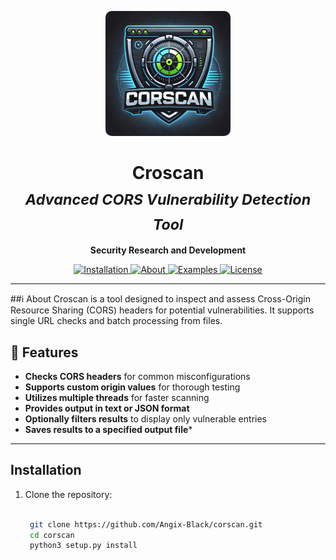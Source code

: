 <p align="center">
  <img src="logo/logo.webp" alt="Croscan Logo" width="200" style="border-radius: 10px;">
</p>

<h1 align="center">
  Croscan
  <br>
  <sub><i>Advanced CORS Vulnerability Detection Tool</i></sub>
</h1>

<p align="center">
  <strong>Security Research and Development</strong>
</p>

<p align="center">
  <a href="#installation">
    <img src="https://img.shields.io/badge/installation-⚙️-blue?style=for-the-badge&logo=python" alt="Installation">
  </a> 
  <a href="#about">
    <img src="https://img.shields.io/badge/about-ℹ️-lightgrey?style=for-the-badge" alt="About">
  </a> 
  <a href="#examples">
    <img src="https://img.shields.io/badge/examples-🚀-green?style=for-the-badge" alt="Examples">
  </a> 
  <a href="#license">
    <img src="https://img.shields.io/badge/license-📜-red?style=for-the-badge" alt="License">
  </a>
</p>

---

##ℹ️ About
Croscan is a tool designed to inspect and assess Cross-Origin Resource Sharing (CORS) headers for potential vulnerabilities. It supports single URL checks and batch processing from files.

## 🌟 Features
- **Checks CORS headers** for common misconfigurations
- **Supports custom origin values** for thorough testing
- **Utilizes multiple threads** for faster scanning
- **Provides output in text or JSON format**
- **Optionally filters results** to display only vulnerable entries
- **Saves results to a specified output file***
---


## Installation
1. Clone the repository:
   ```bash
    
    git clone https://github.com/Angix-Black/corscan.git
    cd corscan
    python3 setup.py install

   ```
 



